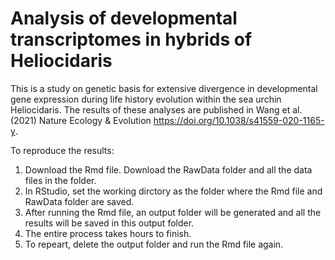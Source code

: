 # Analysis of developmental transcriptomes in hybrids of Heliocidaris
This is a study on genetic basis for extensive divergence in developmental gene expression during life history evolution within the sea urchin Heliocidaris. The results of these analyses are published in Wang et al. (2021) Nature Ecology & Evolution https://doi.org/10.1038/s41559-020-1165-y.

To reproduce the results:
1. Download the Rmd file. Download the RawData folder and all the data files in the folder.
2. In RStudio, set the working dirctory as the folder where the Rmd file and RawData folder are saved. 
3. After running the Rmd file, an output folder will be generated and all the results will be saved in this output folder.
4. The entire process takes hours to finish. 
5. To repeart, delete the output folder and run the Rmd file again. 

